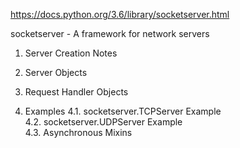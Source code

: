 https://docs.python.org/3.6/library/socketserver.html

socketserver - A framework for network servers

1. Server Creation Notes

2. Server Objects

3. Request Handler Objects

4. Examples
4.1. socketserver.TCPServer Example  
4.2. socketserver.UDPServer Example  
4.3. Asynchronous Mixins
